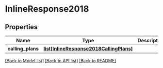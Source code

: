 # InlineResponse2018

## Properties
Name | Type | Description | Notes
------------ | ------------- | ------------- | -------------
**calling_plans** | [**list[InlineResponse2018CallingPlans]**](InlineResponse2018CallingPlans.md) |  | [optional] 

[[Back to Model list]](../README.md#documentation-for-models) [[Back to API list]](../README.md#documentation-for-api-endpoints) [[Back to README]](../README.md)

